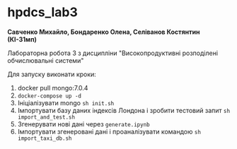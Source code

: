 # hpdcs_lab3

**Савченко Михайло, Бондаренко Олена, Селіванов Костянтин (КІ-31мп)**

Лабораторна робота 3 з дисципліни "Високопродуктивні розподілені обчислювальні системи"

Для запуску виконати кроки:
1. docker pull mongo:7.0.4
2. `docker-compose up -d`
3. Ініціалізувати mongo `sh init.sh`
4. Імпортувати базу даних індексів Лондона і зробити тестовий запит `sh import_and_test.sh`
5. Згенерувати нові дані через `generate.ipynb`
6. Імпортувати згенеровані дані і проаналізувати командою `sh import_taxi_db.sh` 
